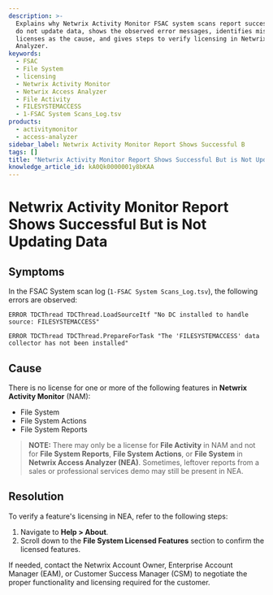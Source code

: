 ```yaml
---
description: >-
  Explains why Netwrix Activity Monitor FSAC system scans report successful but
  do not update data, shows the observed error messages, identifies missing
  licenses as the cause, and gives steps to verify licensing in Netwrix Access
  Analyzer.
keywords:
  - FSAC
  - File System
  - licensing
  - Netwrix Activity Monitor
  - Netwrix Access Analyzer
  - File Activity
  - FILESYSTEMACCESS
  - 1-FSAC System Scans_Log.tsv
products:
  - activitymonitor
  - access-analyzer
sidebar_label: Netwrix Activity Monitor Report Shows Successful B
tags: []
title: "Netwrix Activity Monitor Report Shows Successful But is Not Updating Data"
knowledge_article_id: kA0Qk0000001y8bKAA
---
```


# Netwrix Activity Monitor Report Shows Successful But is Not Updating Data

## Symptoms

In the FSAC System scan log (`1-FSAC System Scans_Log.tsv`), the following errors are observed:

```
ERROR TDCThread TDCThread.LoadSourceItf "No DC installed to handle source: FILESYSTEMACCESS"
```

```
ERROR TDCThread TDCThread.PrepareForTask "The 'FILESYSTEMACCESS' data collector has not been installed"
```

## Cause

There is no license for one or more of the following features in **Netwrix Activity Monitor** (NAM):

- File System
- File System Actions
- File System Reports

> **NOTE:** There may only be a license for **File Activity** in NAM and not for **File System Reports**, **File System Actions**, or **File System** in **Netwrix Access Analyzer (NEA)**. Sometimes, leftover reports from a sales or professional services demo may still be present in NEA.

## Resolution

To verify a feature's licensing in NEA, refer to the following steps:

1. Navigate to **Help > About**.
2. Scroll down to the **File System Licensed Features** section to confirm the licensed features.

If needed, contact the Netwrix Account Owner, Enterprise Account Manager (EAM), or Customer Success Manager (CSM) to negotiate the proper functionality and licensing required for the customer.
